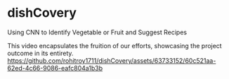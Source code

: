 # dishCovery
Using CNN to Identify Vegetable or Fruit and Suggest Recipes

This video encapsulates the fruition of our efforts, showcasing the project outcome in its entirety.
https://github.com/rohitroy1711/dishCovery/assets/63733152/60c521aa-62ed-4c66-9086-eafc804a1b3b

